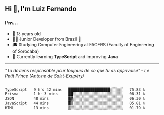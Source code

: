 <h2>Hi 👋, I'm Luiz Fernando</h2>

### I'm...
* 🤟 18 years old
* 👨‍💻 Junior Developer from Brazil 💚
* 🎓 Studying Computer Engineering at FACENS (Faculty of Engineering of Sorocaba)
* 🔭 Currently learning **TypeScript** and improving **Java**

---

_"Tu deviens responsable pour toujours de ce que tu as apprivoisé" – Le Petit Prince (Antoine de Saint-Exupéry)_

##

<!--START_SECTION:waka-->

```txt
TypeScript   9 hrs 42 mins   ███████████████████░░░░░░   75.83 %
Prisma       1 hr 3 mins     ██░░░░░░░░░░░░░░░░░░░░░░░   08.31 %
JSON         48 mins         █▓░░░░░░░░░░░░░░░░░░░░░░░   06.30 %
JavaScript   44 mins         █▒░░░░░░░░░░░░░░░░░░░░░░░   05.81 %
HTML         13 mins         ▒░░░░░░░░░░░░░░░░░░░░░░░░   01.79 %
```

<!--END_SECTION:waka-->
